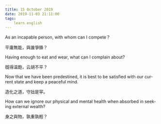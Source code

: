```yaml
---
title: 15 October 2019
date: 2019-11-03 21:11:00
tags:
    learn english
---
```

<p><span lang="EN-US">As an incapable person, with whom can I compete</span><span .="font-family:&#x5B8B;&#x4F53;;mso-ascii-font-family:&quot;Times New Roman&quot;;mso-hansi-font-family:
&quot;Times New Roman&quot;">&#xFF1F;</span></p>

<p><span .="font-family:&#x5B8B;&#x4F53;;mso-ascii-font-family:&quot;Times New Roman&quot;;
mso-hansi-font-family:&quot;Times New Roman&quot;">&#x5E73;&#x5EB8;&#x7121;&#x80FD;&#xFF0C;&#x8207;&#x8AB0;&#x722D;&#x92D2;&#xFF1F;</span></p><span .="font-family:&#x5B8B;&#x4F53;;mso-ascii-font-family:&quot;Times New Roman&quot;;
mso-hansi-font-family:&quot;Times New Roman&quot;"><p>

</p><p><span lang="EN-US">Having enough to eat and wear, what can I complain
about? </span></p><p>

</p><p><span .="font-family:&#x5B8B;&#x4F53;;mso-ascii-font-family:&quot;Times New Roman&quot;;
mso-hansi-font-family:&quot;Times New Roman&quot;">&#x65E3;&#x5F97;&#x6E29;&#x98FD;&#xFF0C;&#x4E91;&#x80E1;&#x4E0D;&#x5E73;&#xFF1F;</span></p><span .="font-family:&#x5B8B;&#x4F53;;mso-ascii-font-family:&quot;Times New Roman&quot;;
mso-hansi-font-family:&quot;Times New Roman&quot;"><p>

</p><p><span lang="EN-US">Now that we have been predestined, it is best
to be satisfied with our current state and keep a peaceful mind.</span></p><p>

</p><p><span .="font-family:&#x5B8B;&#x4F53;;mso-ascii-font-family:&quot;Times New Roman&quot;;
mso-hansi-font-family:&quot;Times New Roman&quot;">&#x9020;&#x5316;&#x4E4B;&#x9053;&#xFF0C;&#x5B88;&#x62D9;&#x662F;&#x5BDC;&#x3002;</span></p><span .="font-family:&#x5B8B;&#x4F53;;mso-ascii-font-family:&quot;Times New Roman&quot;;
mso-hansi-font-family:&quot;Times New Roman&quot;"><p>

</p><p><span lang="EN-US">How can we ignore our physical and mental health
when absorbed in seeking external wealth? </span></p><p>

</p><p><span .="font-family:&#x5B8B;&#x4F53;;mso-ascii-font-family:&quot;Times New Roman&quot;;
mso-hansi-font-family:&quot;Times New Roman&quot;">&#x8EAB;&#x4E4B;&#x8207;&#x7269;&#xFF0C;&#x5B70;&#x91CD;&#x5B70;&#x8F15;&#xFF1F;</span></p><p>

<b></b><i></i><u></u><br></p></span><p>

<b></b><i></i><u></u><b></b><i></i><u></u><br></p></span><p>

<b></b><i></i><u></u><b></b><i></i><u></u><br></p></span>